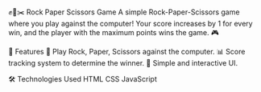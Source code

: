 ✊📄✂️ Rock Paper Scissors Game
A simple Rock-Paper-Scissors game where you play against the computer! Your score increases by 1 for every win, and the player with the maximum points wins the game. 🎮

🚀 Features
🤖 Play Rock, Paper, Scissors against the computer.
📊 Score tracking system to determine the winner.
🎨 Simple and interactive UI.

🛠️ Technologies Used
HTML
CSS
JavaScript
